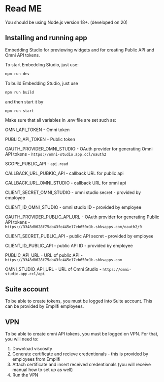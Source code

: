 # Read ME
You should be using Node.js version 18+. (developed on 20)
## Installing and running app
Embedding Studio for previewing widgets and for creating Public API and Omni API tokens.

To start Embedding Studio, just use:

```cmd title="Starting app"
npm run dev
```

To build Embedding Studio, just use

```cmd title="Build"
npm run build
```

and then start it by

```cmd title="Starting built app"
npm run start
```

Make sure that all variables in .env file are set such as:

OMNI_API_TOKEN - Omni token

PUBLIC_API_TOKEN - Public token

OAUTH_PROVIDER_OMNI_STUDIO - OAuth provider for generating Omni API tokens - `https://omni-studio.app.ccl/oauth2`

SCOPE_PUBLIC_API - `api.read`

CALLBACK_URL_PUBKIC_API - callback URL for public api

CALLBACK_URL_OMNI_STUDIO - callback URL for omni api

CLIENT_SECRET_OMNI_STUDIO - omni studio secret - provided by employee

CLIENT_ID_OMNI_STUDIO - omni studio ID - provided by employee

OAUTH_PROVIDER_PUBLIC_API_URL - OAuth provider for generating Public API tokens - `https://3348d0628f75ab43fe445e17eb650c1b.sbksapps.com/oauth2/0`

CLIENT_SECRET_PUBLIC_API - public API secret - provided by employee

CLIENT_ID_PUBLIC_API - public API ID - provided by employee

PUBLIC_API_URL - URL of public API - `https://3348d0628f75ab43fe445e17eb650c1b.sbksapps.com`

OMNI_STUDIO_API_URL - URL of Omni Studio - `https://omni-studio.app.ccl/api`

## Suite account
To be able to create tokens, you must be logged into Suite account. This can be provided by Emplifi employees.

## VPN
To be able to create omni API tokens, you must be logged on VPN. For that, you will need to:
1. Download viscosity
2. Generate certificate and recieve credentionals - this is provided by employees from Emplifi
3. Attach certificate and insert received credentionals (you will receive manual how to set up as well)
4. Run the VPN
  
